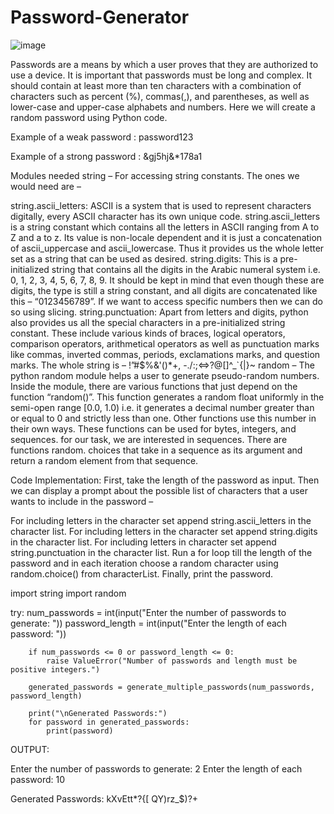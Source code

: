 # Password-Generator


![image](https://github.com/tanumalik12/Password-Generator/assets/128899444/4619d824-af97-445a-b0fe-a23dbfd440d2)




Passwords are a means by which a user proves that they are authorized to use a device. It is important that passwords must be long and complex. It should contain at least more than ten characters with a combination of characters such as percent (%), commas(,), and parentheses, as well as lower-case and upper-case alphabets and numbers. Here we will create a random password using Python code.

Example of a weak password : password123

Example of a strong password : &gj5hj&*178a1


Modules needed
string – For accessing string constants. The ones we would need are –

string.ascii_letters:  ASCII is a system that is used to represent characters digitally, every ASCII character has its own unique code. string.ascii_letters is a string constant which contains all the letters in ASCII ranging from A to Z and a to z. Its value is non-locale dependent and it is just a concatenation of ascii_uppercase and ascii_lowercase. Thus it provides us the whole letter set as a string that can be used as desired.
string.digits:  This is a pre-initialized string that contains all the digits in the Arabic numeral system i.e. 0, 1, 2, 3, 4, 5, 6, 7, 8, 9. It should be kept in mind that even though these are digits, the type is still a string constant, and all digits are concatenated like this – “0123456789”. If we want to access specific numbers then we can do so using slicing.
string.punctuation: Apart from letters and digits, python also provides us all the special characters in a pre-initialized string constant. These include various kinds of braces, logical operators, comparison operators, arithmetical operators as well as punctuation marks like commas, inverted commas, periods, exclamations marks, and question marks. The whole string is – !”#$%&'()*+, -./:;<=>?@[\]^_`{|}~
random – The python random module helps a user to generate pseudo-random numbers. Inside the module, there are various functions that just depend on the function “random()”. This function generates a random float uniformly in the semi-open range [0.0, 1.0) i.e. it generates a decimal number greater than or equal to 0 and strictly less than one. Other functions use this number in their own ways. These functions can be used for bytes, integers, and sequences. for our task, we are interested in sequences. There are functions random. choices that take in a sequence as its argument and return a random element from that sequence. 

Code Implementation:
First, take the length of the password as input. Then we can display a prompt about the possible list of characters that a user wants to include in the password –

For including letters in the character set append string.ascii_letters in the character list.
For including letters in the character set append string.digits in the character list.
For including letters in character set append string.punctuation in the character list.
Run a for loop till the length of the password and in each iteration choose a random character using random.choice() from characterList. Finally, print the password.

import string
import random
 
 try:
        num_passwords = int(input("Enter the number of passwords to generate: "))
        password_length = int(input("Enter the length of each password: "))
        
        if num_passwords <= 0 or password_length <= 0:
            raise ValueError("Number of passwords and length must be positive integers.")
        
        generated_passwords = generate_multiple_passwords(num_passwords, password_length)
        
        print("\nGenerated Passwords:")
        for password in generated_passwords:
            print(password)



OUTPUT:

Enter the number of passwords to generate: 2
Enter the length of each password: 10

Generated Passwords:
kXvEtt*?{[
QY)rz_$)?+
